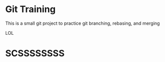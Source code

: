 # Git Training

This is a small git project to practice git branching, rebasing, and merging

LOL

# SCSSSSSSSS
